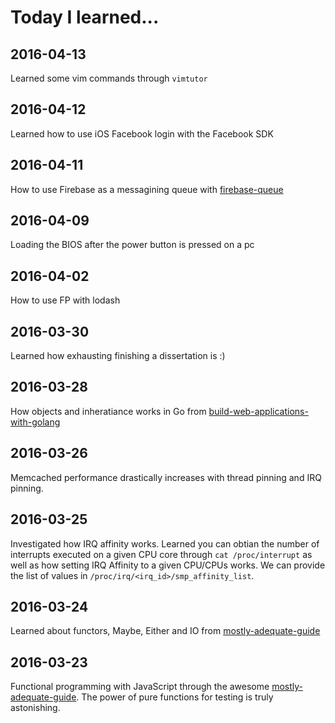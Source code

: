 Today I learned...
======
## 2016-04-13
Learned some vim commands through `vimtutor`

## 2016-04-12
Learned how to use iOS Facebook login with the Facebook SDK

## 2016-04-11
How to use Firebase as a messagining queue with [firebase-queue](https://github.com/firebase/firebase-queue)

## 2016-04-09
Loading the BIOS after the power button is pressed on a pc

## 2016-04-02
How to use FP with lodash

## 2016-03-30
Learned how exhausting finishing a dissertation is :)

## 2016-03-28
How objects and inheratiance works in Go from [build-web-applications-with-golang](https://www.gitbook.com/book/astaxie/build-web-application-with-golang/details)

## 2016-03-26
Memcached performance drastically increases with thread pinning and IRQ pinning.

## 2016-03-25
Investigated how IRQ affinity works. Learned you can obtian the number of interrupts executed on a given CPU core through `cat /proc/interrupt` as well as how setting IRQ Affinity to a given CPU/CPUs works. We can provide the list of values in `/proc/irq/<irq_id>/smp_affinity_list`.

## 2016-03-24
Learned about functors, Maybe, Either and IO from [mostly-adequate-guide](https://drboolean.gitbooks.io/mostly-adequate-guide/content/)

## 2016-03-23
Functional programming with JavaScript through the awesome [mostly-adequate-guide](https://drboolean.gitbooks.io/mostly-adequate-guide/content/). The power of pure functions for testing is truly astonishing.

